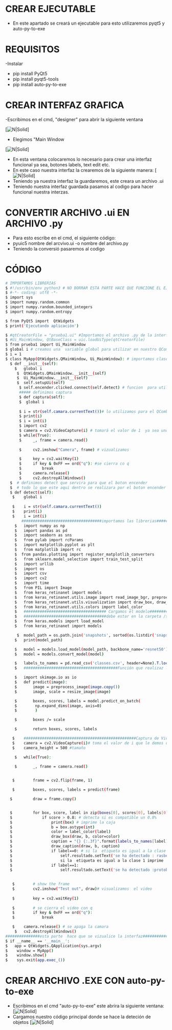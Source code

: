 # CREAR EJECUTABLE 
- En este apartado se creará  un ejecutable   para  esto utilizaremos pyqt5 y auto-py-to-exe
# REQUISITOS
-Instalar
- pip install PyQt5
- pip install pyqt5-tools
- pip install auto-py-to-exe
# CREAR INTERFAZ GRAFICA 
-Escribimos  en el cmd, "designer" para abrir la siguiente ventana
 
 [![N|Solid](https://github.com/ElectronicMakerSpace/Reconocimiento-Imagenes/blob/main/DETECTOR%20DE%20OBJETOS%20POR%20VIDEO/im%C3%A1genes%20para%20%20readme/designer.jpeg)]

- Elegimos "Main Window

[![N|Solid](https://github.com/ElectronicMakerSpace/Reconocimiento-Imagenes/blob/main/DETECTOR%20DE%20OBJETOS%20POR%20VIDEO/im%C3%A1genes%20para%20%20readme/designer2.jpeg)]


- En esta ventana colocaremos  lo necesario para crear una interfaz funcional ya sea, botones labels,  text edit etc.
- En este caso nuestra interfaz la crearemos de la siguiente manera:
[![N|Solid](https://github.com/ElectronicMakerSpace/Reconocimiento-Imagenes/blob/main/DETECTOR%20DE%20OBJETOS%20POR%20VIDEO/im%C3%A1genes%20para%20%20readme/interfaz.jpeg)]
- Teniendo ya nuestra interfaz  la guardaremos, este creara un archivo .ui 
- Teniendo nuestra interfaz guardada pasamos al codigo para hacer funcional  nuestra  interzas.
# CONVERTIR ARCHIVO .ui EN ARCHIVO .py
- Para esto escribe en el cmd, el siguiente código:
- pyuic5 nombre del arcvivo.ui -o nombre del archivo.py
- Teniendo  la conversió pasaremos al codigo
# CÓDIGO
 ```sh
 # IMPORTAMOS LIBRERIAS 
$ #!/usr/bin/env python3 # NO BORRAR ESTA PARTE HACE QUE FUNCIONE EL EJECUTABLE 
$ #-*- coding: utf8 -*-
$ import sys
$ import numpy.random.common
$ import numpy.random.bounded_integers
$ import numpy.random.entropy

$ from PyQt5 import  QtWidgets
$ print('Ejecutando aplicación')

$ #qtCreatorFile = "prueba1.ui" #Importamos el archivo .py de la interfaz
$ #Ui_MainWindow, QtBaseClass = uic.loadUiType(qtCreatorFile)
$ from prueba1 import Ui_MainWindow
$ global i # creamos una  variable global para utilizar en nuestro QComboBox
$ i = 1
$ class MyApp(QtWidgets.QMainWindow, Ui_MainWindow): # importamos clase
   $ def __init__(self):
     $   global i
      $  QtWidgets.QMainWindow.__init__(self)
      $  Ui_MainWindow.__init__(self)
      $  self.setupUi(self)
       $ self.encender.clicked.connect(self.detect) # funcion  para utilizar boton
       ##### definimos captura 
       $ def captura(self): 
       $  global i
       
       $ i = str(self.camara.currentText())# lo utilizamos para el QComboBox
       $ print(i)
       $ i = int(i)
       $ import cv2
       $ camera = cv2.VideoCapture(i) # tomará el valor de 1  ya sea uno o cero  esto servira para conectar una camara externa
       $ while(True):
       $     _, frame = camera.read()
                
       $     cv2.imshow("Camera", frame) # vizualizamos

       $     key = cv2.waitKey(1)
       $     if key & 0xFF == ord("q"): #se cierra co q
       $         break
       $     camera.release()
       $     cv2.destroyAllWindows()
   $  # definimos detect que servira para que el boton encender  
   $  # todo lo que este aqui dentro se realizara por el boton encender
   $ def detect(self):
    $    global i
       
    $    i = str(self.camara.currentText())
    $    print(i)
    $    i = int(i)
        ###################################importamos las librerias##############
     $   import numpy as np
     $   import pandas as pd
     $   import seaborn as sns
     $   from pylab import rcParams
     $   import matplotlib.pyplot as plt
     $   from matplotlib import rc
     $  from pandas.plotting import register_matplotlib_converters
     $   from sklearn.model_selection import train_test_split
     $   import urllib
     $   import os
     $   import csv
     $   import cv2
     $   import time
     $   from PIL import Image
     $   from keras_retinanet import models
     $   from keras_retinanet.utils.image import read_image_bgr, preprocess_image, resize_image
     $   from keras_retinanet.utils.visualization import draw_box, draw_caption
     $   from keras_retinanet.utils.colors import label_color
     $   #################################### Cargamos el modelo##################################################
     $   ####################################debe estar en la carpeta /snapshots/##################################
     $   from keras.models import load_model
     $   from keras_retinanet import models

      $  model_path = os.path.join('snapshots', sorted(os.listdir('snapshots'), reverse=True)[0])
     $   print(model_path)

     $   model = models.load_model(model_path, backbone_name='resnet50')
     $   model = models.convert_model(model)

     $   labels_to_names = pd.read_csv('classes.csv', header=None).T.loc[0].to_dict()
     $   #########################################Función que realizaz la predicción#############################

     $   import skimage.io as io
     $   def predict(image):
     $       image = preprocess_image(image.copy())
     $       image, scale = resize_image(image)

     $       boxes, scores, labels = model.predict_on_batch(
     $        np.expand_dims(image, axis=0)
     $        )

     $       boxes /= scale

     $       return boxes, scores, labels

    $    #################################################Captura de Video#########################################
    $    camera = cv2.VideoCapture(i)# toma el valor de i que le demos desde QComboBox #############################
    $    camera_height = 500 #tamaño

     $   while(True):

     $       _, frame = camera.read()
            

    $        frame = cv2.flip(frame, 1)

    $        boxes, scores, labels = predict(frame)

   $         draw = frame.copy()


   $         for box, score, label in zip(boxes[0], scores[0], labels[0]):
   $             if score > 0.8: # detecta si es compatible un 0.8%
   $                 print(box) # imprime la caja
   $                 b = box.astype(int)
   $                 color = label_color(label)
   $                 draw_box(draw, b, color=color)
   $                 caption = "{} {:.3f}".format(labels_to_names[label], score)
   $                 draw_caption(draw, b, caption)
   $                 if label==0: # si la  etiqueta es igual a la clase 0 imprime  lo siguiente:
   $                     self.resultado.setText('se ha detectado : rasberry pi4')
   $                     si la  etiqueta es igual a la clase 1 imprime  lo siguiente:
   $                 if label==1:
   $                     self.resultado.setText('se ha detectado :protoboar')
                    

    $        # show the frame
    $        cv2.imshow("Test out", draw)# visualizamos  el video
            
    $        key = cv2.waitKey(1)
            
    $        # se cierra el video con q
    $        if key & 0xFF == ord("q"):
    $            break

    $    camera.release() # se apaga la camara
     $   cv2.destroyAllWindows()
###############esta parte  hace que se vizualice la interfaz######################################
$ if __name__ == '__main__':
$   app = QtWidgets.QApplication(sys.argv)
$    window = MyApp()
$    window.show()
$    sys.exit(app.exec_())
```
# CREAR ARCHIVO .EXE CON  auto-py-to-exe
- Escribimos en el cmd "auto-py-to-exe" este abrira la siguiente ventana:
[![N|Solid](https://github.com/ElectronicMakerSpace/Reconocimiento-Imagenes/blob/main/DETECTOR%20DE%20OBJETOS%20POR%20VIDEO/im%C3%A1genes%20para%20%20readme/PT-TO-EXE.jpeg)]
- Cargamos  nuestro código principal donde se hace la deteción de objetos
 [![N|Solid](https://github.com/ElectronicMakerSpace/Reconocimiento-Imagenes/blob/main/DETECTOR%20DE%20OBJETOS%20POR%20VIDEO/im%C3%A1genes%20para%20%20readme/CARGAR.jpeg)]
 

    
        

       
       
       
       
       
       
       
       
       



